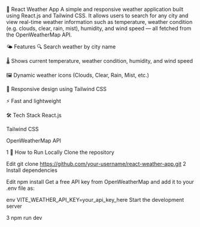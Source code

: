  📱 React Weather App
A simple and responsive weather application built using React.js and Tailwind CSS. It allows users to search for any city and view real-time weather information such as temperature, weather condition (e.g. clouds, clear, rain, mist), humidity, and wind speed — all fetched from the OpenWeatherMap API.

🌤 Features
🔍 Search weather by city name

🌡 Shows current temperature, weather condition, humidity, and wind speed

🖼 Dynamic weather icons (Clouds, Clear, Rain, Mist, etc.)

📱 Responsive design using Tailwind CSS

⚡ Fast and lightweight

🛠 Tech Stack
React.js

Tailwind CSS

OpenWeatherMap API

 1 🚀 How to Run Locally
Clone the repository

Edit
git clone https://github.com/your-username/react-weather-app.git
2 Install dependencies

Edit
npm install
Get a free API key from OpenWeatherMap
and add it to your .env file as:

env
VITE_WEATHER_API_KEY=your_api_key_here
Start the development server



3 npm run dev
